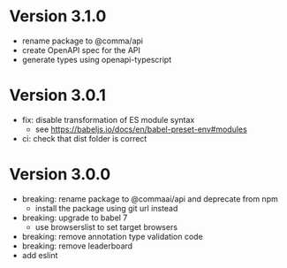 Version 3.1.0
=============
* rename package to @comma/api
* create OpenAPI spec for the API
* generate types using openapi-typescript

Version 3.0.1
=============
* fix: disable transformation of ES module syntax
  * see https://babeljs.io/docs/en/babel-preset-env#modules
* ci: check that dist folder is correct

Version 3.0.0
=============
* breaking: rename package to @commaai/api and deprecate from npm
  * install the package using git url instead
* breaking: upgrade to babel 7
  * use browserslist to set target browsers
* breaking: remove annotation type validation code
* breaking: remove leaderboard
* add eslint
